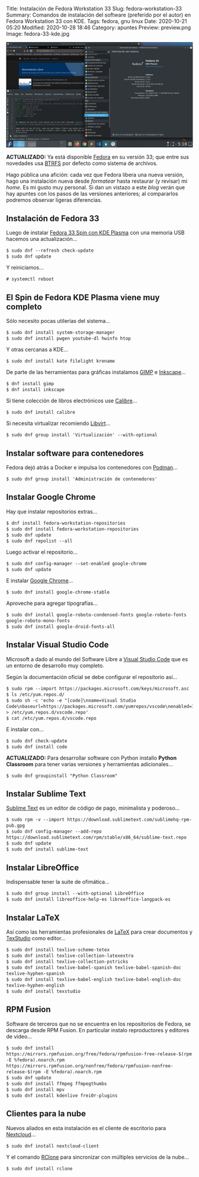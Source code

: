 Title: Instalación de Fedora Workstation 33
Slug: fedora-workstation-33
Summary: Comandos de instalación del software (preferido por el autor) en Fedora Workstation 33 con KDE.
Tags: fedora, gnu linux
Date: 2020-10-21 05:20
Modified: 2020-10-28 18:46
Category: apuntes
Preview: preview.png
Image: fedora-33-kde.jpg


<img class="img-fluid" src="fedora-33-kde.jpg" alt="Fedora 33 KDE Plasma">

**ACTUALIZADO:** Ya está disponible [Fedora](https://getfedora.org/) en su versión 33; que entre sus novedades usa [BTRFS](https://es.wikipedia.org/wiki/Btrfs) por defecto como sistema de archivos.

Hago pública una afición: cada vez que Fedora libera una nueva versión, hago una instalación nueva desde _formatear_ hasta restaurar (y revisar) mi _home_. Es mi gusto muy personal. Si dan un vistazo a este _blog_ verán que hay apuntes con los pasos de las versiones anteriores; al compararlos podremos observar ligeras diferencias.

## Instalación de Fedora 33

Luego de instalar [Fedora 33 Spin con KDE Plasma](https://spins.fedoraproject.org/es/kde/) con una memoria USB hacemos una actualización...

    $ sudo dnf --refresh check-update
    $ sudo dnf update

Y reiniciamos...

    # systemctl reboot

## El Spin de Fedora KDE Plasma viene muy completo

Sólo necesito pocas utilerías del sistema...

    $ sudo dnf install system-storage-manager
    $ sudo dnf install pwgen youtube-dl hwinfo htop

Y otras cercanas a KDE...

    $ sudo dnf install kate filelight krename

De parte de las herramientas para gráficas instalamos [GIMP](https://www.gimp.org/) e [Inkscape](https://inkscape.org/)...

    $ dnf install gimp
    $ dnf install inkscape

Si tiene colección de libros electrónicos use [Calibre](https://calibre-ebook.com/)...

    $ sudo dnf install calibre

Si necesita virtualizar recomiendo [Libvirt](https://libvirt.org/)...

    $ sudo dnf group install 'Virtualización' --with-optional

## Instalar software para contenedores

Fedora dejó atrás a Docker e impulsa los contenedores con [Podman](https://podman.io/)...

    $ sudo dnf group install 'Administración de contenedores'

## Instalar Google Chrome

Hay que instalar repositorios extras...

    $ dnf install fedora-workstation-repositories
    $ sudo dnf install fedora-workstation-repositories
    $ sudo dnf update
    $ sudo dnf repolist --all

Luego activar el repositorio...

    $ sudo dnf config-manager --set-enabled google-chrome
    $ sudo dnf update

E instalar [Google Chrome](https://www.google.com/intl/es/chrome/)...

    $ sudo dnf install google-chrome-stable

Aproveche para agregar tipografías...

    $ sudo dnf install google-roboto-condensed-fonts google-roboto-fonts google-roboto-mono-fonts
    $ sudo dnf install google-droid-fonts-all

## Instalar Visual Studio Code

Microsoft a dado al mundo del Software Libre a [Visual Studio Code](https://code.visualstudio.com/) que es un entorno de desarrollo muy completo.

Según la documentación oficial se debe configurar el repositorio así...

    $ sudo rpm --import https://packages.microsoft.com/keys/microsoft.asc
    $ ls /etc/yum.repos.d/
    $ sudo sh -c 'echo -e "[code]\nname=Visual Studio Code\nbaseurl=https://packages.microsoft.com/yumrepos/vscode\nenabled=1\ngpgcheck=1\ngpgkey=https://packages.microsoft.com/keys/microsoft.asc" > /etc/yum.repos.d/vscode.repo'
    $ cat /etc/yum.repos.d/vscode.repo

E instalar con...

    $ sudo dnf check-update
    $ sudo dnf install code

**ACTUALIZADO:** Para desarrollar software con Python installo **Python Classroom** para tener varias versiones y herramientas adicionales...

    $ sudo dnf groupinstall "Python Classroom"

## Instalar Sublime Text

[Sublime Text](https://www.sublimetext.com/) es un editor de código de pago, minimalista y poderoso...

    $ sudo rpm -v --import https://download.sublimetext.com/sublimehq-rpm-pub.gpg
    $ sudo dnf config-manager --add-repo https://download.sublimetext.com/rpm/stable/x86_64/sublime-text.repo
    $ sudo dnf update
    $ sudo dnf install sublime-text

## Instalar LibreOffice

Indispensable tener la suite de ofimática...

    $ sudo dnf group install --with-optional LibreOffice
    $ sudo dnf install libreoffice-help-es libreoffice-langpack-es

## Instalar LaTeX

Así como las herramientas profesionales de [LaTeX](https://en.wikibooks.org/wiki/LaTeX) para crear documentos y [TexStudio](https://www.texstudio.org/) como editor...

    $ sudo dnf install texlive-scheme-tetex
    $ sudo dnf install texlive-collection-latexextra
    $ sudo dnf install texlive-collection-pstricks
    $ sudo dnf install texlive-babel-spanish texlive-babel-spanish-doc texlive-hyphen-spanish
    $ sudo dnf install texlive-babel-english texlive-babel-english-doc texlive-hyphen-english
    $ sudo dnf install texstudio

## RPM Fusion

Software de terceros que no se encuentra en los repositorios de Fedora, se descarga desde RPM Fusion. En particular instalo reproductores y editores de video...

    $ sudo dnf install https://mirrors.rpmfusion.org/free/fedora/rpmfusion-free-release-$(rpm -E %fedora).noarch.rpm https://mirrors.rpmfusion.org/nonfree/fedora/rpmfusion-nonfree-release-$(rpm -E %fedora).noarch.rpm
    $ sudo dnf update
    $ sudo dnf install ffmpeg ffmpegthumbs
    $ sudo dnf install mpv
    $ sudo dnf install kdenlive frei0r-plugins

## Clientes para la nube

Nuevos aliados en esta instalación es el cliente de escritorio para [Nextcloud](https://nextcloud.com/)...

    $ sudo dnf install nextcloud-client

Y el comando [RClone](https://rclone.org/) para sincronizar con múltiples servicios de la nube...

    $ sudo dnf install rclone
